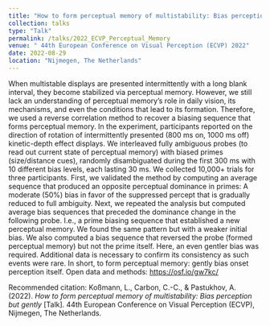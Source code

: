 ```yaml
---
title: "How to form perceptual memory of multistability: Bias perception but gently"
collection: talks
type: "Talk"
permalink: /talks/2022_ECVP_Perceptual_Memory
venue: " 44th European Conference on Visual Perception (ECVP) 2022"
date: 2022-08-29
location: "Nijmegen, The Netherlands"
---
```

When multistable displays are presented intermittently with a long blank interval, they become stabilized via perceptual memory. However, we still lack an understanding of perceptual memory’s role in daily vision, its mechanisms, and even the conditions that lead to its formation. Therefore, we used a reverse correlation method to recover a biasing sequence that forms perceptual memory. In the experiment, participants reported on the direction of rotation of intermittently presented (800 ms on, 1000 ms off) kinetic-depth effect displays. We interleaved fully ambiguous probes (to read out current state of perceptual memory) with biased primes (size/distance cues), randomly disambiguated during the first 300 ms with 10 different bias levels, each lasting 30 ms. We collected 10,000+ trials for three participants. First, we validated the method by computing an average sequence that produced an opposite perceptual dominance in primes: A moderate (50%) bias in favor of the suppressed percept that is gradually reduced to full ambiguity. Next, we repeated the analysis but computed average bias sequences that preceded the dominance change in the following probe. I.e., a prime biasing sequence that established a new perceptual memory. We found the same pattern but with a weaker initial bias. We also computed a bias sequence that reversed the probe (formed perceptual memory) but not the prime itself. Here, an even gentler bias was required. Additional data is necessary to confirm its consistency as such events were rare. In short, to form perceptual memory: gently bias onset perception itself. Open data and methods: https://osf.io/gw7kc/

Recommended citation: Koßmann, L., Carbon, C.-C., & Pastukhov, A. (2022). <i>How to form perceptual memory of multistability: Bias perception but gently</i> [Talk]. 44th European Conference on Visual Perception (ECVP), Nijmegen, The Netherlands.